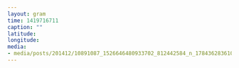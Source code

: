```yaml
---
layout: gram
time: 1419716711
caption: ""
latitude: 
longitude: 
media:
- media/posts/201412/10891087_1526646480933702_812442584_n_17843628361000351.jpg
---
```

